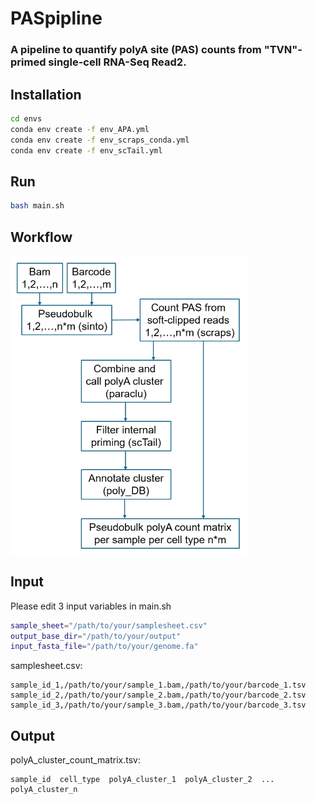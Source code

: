 # PASpipline

### A pipeline to quantify polyA site (PAS) counts from "TVN"-primed single-cell RNA-Seq Read2.

## Installation
```bash
cd envs
conda env create -f env_APA.yml
conda env create -f env_scraps_conda.yml
conda env create -f env_scTail.yml
```

## Run
```bash
bash main.sh
```

## Workflow
<div>
<img src="PASpipline_workflow.png" width="382" height="480" align="center">
</div> 

## Input
Please edit 3 input variables in main.sh
```bash
sample_sheet="/path/to/your/samplesheet.csv"
output_base_dir="/path/to/your/output"  
input_fasta_file="/path/to/your/genome.fa"  
```
samplesheet.csv:
```
sample_id_1,/path/to/your/sample_1.bam,/path/to/your/barcode_1.tsv
sample_id_2,/path/to/your/sample_2.bam,/path/to/your/barcode_2.tsv
sample_id_3,/path/to/your/sample_3.bam,/path/to/your/barcode_3.tsv
```

## Output
polyA_cluster_count_matrix.tsv:
```
sample_id  cell_type  polyA_cluster_1  polyA_cluster_2  ...  polyA_cluster_n
```
